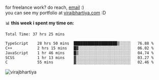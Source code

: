 for freelance work? do reach, [email](mailto:vlbhartiya@gmail.com) :)<br/>
you can see my portfolio at [virajbhartiya.com](https://virajbhartiya.com) :D

📊 **this week i spent my time on:**

<!--START_SECTION:waka-->

```txt
Total Time: 37 hrs 25 mins

TypeScript    28 hrs 50 mins  ███████████████████▒░░░░░   76.88 %
C++           2 hrs 15 mins   █▓░░░░░░░░░░░░░░░░░░░░░░░   06.02 %
JavaScript    1 hr 46 mins    █▒░░░░░░░░░░░░░░░░░░░░░░░   04.74 %
SCSS          1 hr 13 mins    ▓░░░░░░░░░░░░░░░░░░░░░░░░   03.27 %
C             55 mins         ▓░░░░░░░░░░░░░░░░░░░░░░░░   02.46 %
```

<!--END_SECTION:waka-->

<p align="left"> <img src="https://komarev.com/ghpvc/?username=virajbhartiya&color=blue" alt="virajbhartiya" /> </p>
